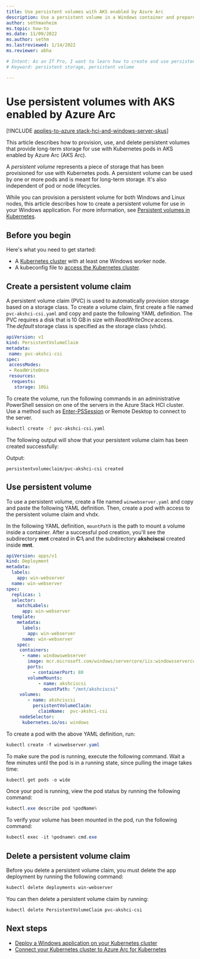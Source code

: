 ```yaml
---
title: Use persistent volumes with AKS enabled by Azure Arc
description: Use a persistent volume in a Windows container and prepare Windows nodes for group Managed Service Accounts
author: sethmanheim
ms.topic: how-to
ms.date: 11/09/2022
ms.author: sethm 
ms.lastreviewed: 1/14/2022
ms.reviewer: abha

# Intent: As an IT Pro, I want to learn how to create and use persistent storage volumes in a Windows container and prepare Windows nodes.
# Keyword: persistent storage, persistent volume

---
```


# Use persistent volumes with AKS enabled by Azure Arc

[!INCLUDE [applies-to-azure stack-hci-and-windows-server-skus](includes/aks-hci-applies-to-skus/aks-hybrid-applies-to-azure-stack-hci-windows-server-sku.md)]

This article describes how to provision, use, and delete persistent volumes that provide long-term storage for use with Kubernetes pods in AKS enabled by Azure Arc (AKS Arc).

A *persistent volume* represents a piece of storage that has been provisioned for use with Kubernetes pods. A persistent volume can be used by one or more pods and is meant for long-term storage. It's also independent of pod or node lifecycles.

While you can provision a persistent volume for both Windows and Linux nodes, this article describes how to create a persistent volume for use in your Windows application. For more information, see [Persistent volumes in Kubernetes](https://kubernetes.io/docs/concepts/storage/persistent-volumes/).

## Before you begin

Here's what you need to get started:

- A [Kubernetes cluster](./kubernetes-walkthrough-powershell.md#step-6-create-a-kubernetes-cluster) with at least one Windows worker node.
- A kubeconfig file to [access the Kubernetes cluster](./kubernetes-walkthrough-powershell.md#access-your-clusters-using-kubectl).

## Create a persistent volume claim

A persistent volume claim (PVC) is used to automatically provision storage based on a storage class. To create a volume claim, first create a file named `pvc-akshci-csi.yaml` and copy and paste the following YAML definition. The PVC requires a disk that is 10 GB in size with *ReadWriteOnce* access. The *default* storage class is specified as the storage class (vhdx).  

```yaml
apiVersion: v1
kind: PersistentVolumeClaim
metadata:
 name: pvc-akshci-csi
spec:
 accessModes:
 - ReadWriteOnce
 resources:
  requests:
   storage: 10Gi
```

To create the volume, run the following commands in an administrative PowerShell session on one of the servers in the Azure Stack HCI cluster. Use a method such as [Enter-PSSession](/powershell/module/microsoft.powershell.core/enter-pssession) or Remote Desktop to connect to the server.

```bash
kubectl create -f pvc-akshci-csi.yaml 
```

The following output will show that your persistent volume claim has been created successfully:

Output:

```output
persistentvolumeclaim/pvc-akshci-csi created
```

## Use persistent volume

To use a persistent volume, create a file named `winwebserver.yaml` and copy and paste the following YAML definition. Then, create a pod with access to the persistent volume claim and vhdx.

In the following YAML definition, `mountPath` is the path to mount a volume inside a container. After a successful pod creation, you'll see the subdirectory **mnt** created in **C:\\** and the subdirectory **akshciscsi** created inside **mnt**.

```yaml
apiVersion: apps/v1 
kind: Deployment 
metadata: 
  labels: 
    app: win-webserver 
  name: win-webserver 
spec: 
  replicas: 1 
  selector: 
    matchLabels: 
      app: win-webserver 
  template: 
    metadata: 
      labels: 
        app: win-webserver 
      name: win-webserver 
    spec: 
     containers: 
      - name: windowswebserver 
        image: mcr.microsoft.com/windows/servercore/iis:windowsservercore-ltsc2019 
        ports:  
          - containerPort: 80    
        volumeMounts: 
            - name: akshciscsi 
              mountPath: "/mnt/akshciscsi" 
     volumes: 
        - name: akshciscsi 
          persistentVolumeClaim: 
            claimName:  pvc-akshci-csi 
     nodeSelector: 
      kubernetes.io/os: windows 
```

To create a pod with the above YAML definition, run:

```powershell
kubectl create -f winwebserver.yaml 
```

To make sure the pod is running, execute the following command. Wait a few minutes until the pod is in a running state, since pulling the image takes time:

```powershell
kubectl get pods -o wide 
```

Once your pod is running, view the pod status by running the following command:

```powershell
kubectl.exe describe pod %podName% 
```

To verify your volume has been mounted in the pod, run the following command:

```powershell
kubectl exec -it %podname% cmd.exe 
```

## Delete a persistent volume claim

Before you delete a persistent volume claim, you must delete the app deployment by running the following command:

```powershell
kubectl delete deployments win-webserver
```

You can then delete a persistent volume claim by running:

```powershell
kubectl delete PersistentVolumeClaim pvc-akshci-csi
```

## Next steps

- [Deploy a Windows application on your Kubernetes cluster](./deploy-windows-application.md)
- [Connect your Kubernetes cluster to Azure Arc for Kubernetes](./connect-to-arc.md)
